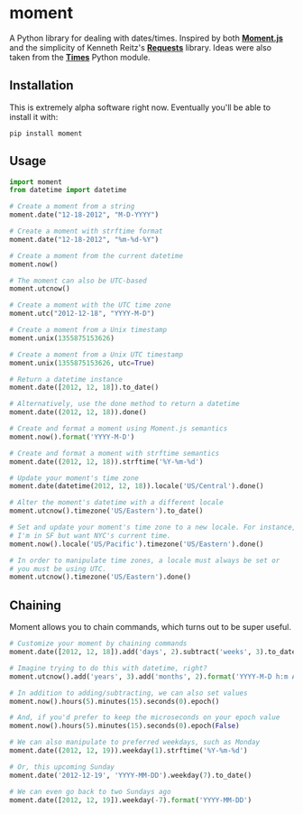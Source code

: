 moment
======

A Python library for dealing with dates/times. Inspired by both
[**Moment.js**](http://momentjs.com/docs/) and the simplicity of Kenneth Reitz's
[**Requests**](http://docs.python-requests.org/) library. Ideas were also taken from
the [**Times**](https://github.com/nvie/times) Python module.


Installation
------------

This is extremely alpha software right now. Eventually you'll be able to install
it with:

`pip install moment`


Usage
-----

```python
import moment
from datetime import datetime

# Create a moment from a string
moment.date("12-18-2012", "M-D-YYYY")

# Create a moment with strftime format
moment.date("12-18-2012", "%m-%d-%Y")

# Create a moment from the current datetime
moment.now()

# The moment can also be UTC-based
moment.utcnow()

# Create a moment with the UTC time zone
moment.utc("2012-12-18", "YYYY-M-D")

# Create a moment from a Unix timestamp
moment.unix(1355875153626)

# Create a moment from a Unix UTC timestamp
moment.unix(1355875153626, utc=True)

# Return a datetime instance
moment.date([2012, 12, 18]).to_date()

# Alternatively, use the done method to return a datetime
moment.date((2012, 12, 18)).done()

# Create and format a moment using Moment.js semantics
moment.now().format('YYYY-M-D')

# Create and format a moment with strftime semantics
moment.date((2012, 12, 18)).strftime('%Y-%m-%d')

# Update your moment's time zone
moment.date(datetime(2012, 12, 18)).locale('US/Central').done()

# Alter the moment's datetime with a different locale
moment.utcnow().timezone('US/Eastern').to_date()

# Set and update your moment's time zone to a new locale. For instance,
# I'm in SF but want NYC's current time.
moment.now().locale('US/Pacific').timezone('US/Eastern').done()

# In order to manipulate time zones, a locale must always be set or
# you must be using UTC.
moment.utcnow().timezone('US/Eastern').done()
```

Chaining
--------

Moment allows you to chain commands, which turns out to be super useful.

```python
# Customize your moment by chaining commands
moment.date([2012, 12, 18]).add('days', 2).subtract('weeks', 3).to_date()

# Imagine trying to do this with datetime, right?
moment.utcnow().add('years', 3).add('months', 2).format('YYYY-M-D h:m A')

# In addition to adding/subtracting, we can also set values
moment.now().hours(5).minutes(15).seconds(0).epoch()

# And, if you'd prefer to keep the microseconds on your epoch value
moment.now().hours(5).minutes(15).seconds(0).epoch(False)

# We can also manipulate to preferred weekdays, such as Monday
moment.date((2012, 12, 19)).weekday(1).strftime('%Y-%m-%d')

# Or, this upcoming Sunday
moment.date('2012-12-19', 'YYYY-MM-DD').weekday(7).to_date()

# We can even go back to two Sundays ago
moment.date([2012, 12, 19]).weekday(-7).format('YYYY-MM-DD')
```

